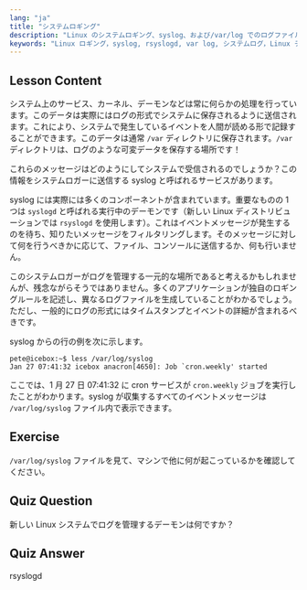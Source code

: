 ```yaml
---
lang: "ja"
title: "システムロギング"
description: "Linux のシステムロギング、syslog、および/var/log でのログファイルの表示方法について学びます。rsyslogd を理解し、この初心者向けガイドでシステムイベントを監視します。"
keywords: "Linux ロギング，syslog, rsyslogd, var log, システムログ，Linux チュートリアル，初心者ガイド"
---
```


## Lesson Content

システム上のサービス、カーネル、デーモンなどは常に何らかの処理を行っています。このデータは実際にはログの形式でシステムに保存されるように送信されます。これにより、システムで発生しているイベントを人間が読める形で記録することができます。このデータは通常 `/var` ディレクトリに保存されます。`/var` ディレクトリは、ログのような可変データを保存する場所です！

これらのメッセージはどのようにしてシステムで受信されるのでしょうか？この情報をシステムロガーに送信する syslog と呼ばれるサービスがあります。

syslog には実際には多くのコンポーネントが含まれています。重要なものの 1 つは `syslogd` と呼ばれる実行中のデーモンです（新しい Linux ディストリビューションでは `rsyslogd` を使用します）。これはイベントメッセージが発生するのを待ち、知りたいメッセージをフィルタリングします。そのメッセージに対して何を行うべきかに応じて、ファイル、コンソールに送信するか、何も行いません。

このシステムロガーがログを管理する一元的な場所であると考えるかもしれませんが、残念ながらそうではありません。多くのアプリケーションが独自のロギングルールを記述し、異なるログファイルを生成していることがわかるでしょう。ただし、一般的にログの形式にはタイムスタンプとイベントの詳細が含まれるべきです。

syslog からの行の例を次に示します。

```plaintext
pete@icebox:~$ less /var/log/syslog
Jan 27 07:41:32 icebox anacron[4650]: Job `cron.weekly' started
```

ここでは、1 月 27 日 07:41:32 に cron サービスが `cron.weekly` ジョブを実行したことがわかります。syslog が収集するすべてのイベントメッセージは `/var/log/syslog` ファイル内で表示できます。

## Exercise

`/var/log/syslog` ファイルを見て、マシンで他に何が起こっているかを確認してください。

## Quiz Question

新しい Linux システムでログを管理するデーモンは何ですか？

## Quiz Answer

rsyslogd
